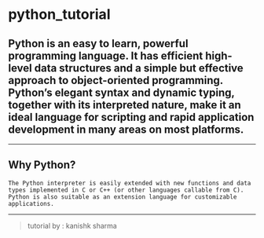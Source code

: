 # python_tutorial

## Python is an easy to learn, powerful programming language. It has efficient high-level data structures and a simple but effective approach to object-oriented programming. Python’s elegant syntax and dynamic typing, together with its interpreted nature, make it an ideal language for scripting and rapid application development in many areas on most platforms.

---

## Why Python?
```
The Python interpreter is easily extended with new functions and data types implemented in C or C++ (or other languages callable from C). Python is also suitable as an extension language for customizable applications.
```

---

> tutorial by : kanishk sharma
